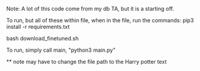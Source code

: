 Note: A lot of this code come from my db TA, but it is a starting off.


To run, but all of these within file, when in the file, run the commands:
pip3 install -r requirements.txt

bash download_finetuned.sh

To run, simply call main, "python3 main.py"

** note may have to change the file path to the Harry potter text

